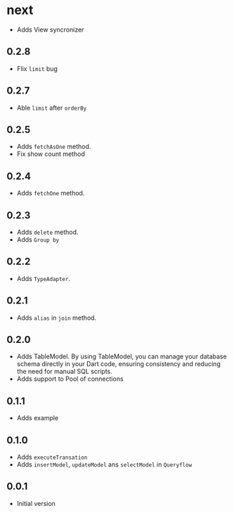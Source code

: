# next

* Adds View syncronizer

## 0.2.8

* Flix `limit` bug

## 0.2.7

* Able `limit` after `orderBy`

## 0.2.5

* Adds `fetchAsOne` method.
* Fix show count method

## 0.2.4

* Adds `fetchOne` method.

## 0.2.3

* Adds `delete` method.
* Adds `Group by`

## 0.2.2

* Adds `TypeAdapter`.

## 0.2.1

* Adds `alias` in `join` method.

## 0.2.0

* Adds TableModel. By using TableModel, you can manage your database schema directly in your Dart code, ensuring consistency and reducing the need for manual SQL scripts.
* Adds support to Pool of connections

## 0.1.1

* Adds example

## 0.1.0

* Adds `executeTransation`
* Adds `insertModel`, `updateModel` ans `selectModel` in `Queryflow`

## 0.0.1

* Initial version

